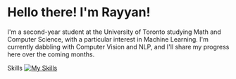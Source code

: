 # Hello there! I'm Rayyan!

I'm a second-year student at the University of Toronto studying Math and Computer Science, with a particular interest in Machine Learning. I'm currently dabbling with Computer Vision and NLP, and I'll share my progress here over the coming months. 

Skills
[![My Skills](https://skillicons.dev/icons?i=cpp,python,tensorflow,flask,html,css,js&theme=dark)](https://skillicons.dev)

<!--[![Rayyan's github activity graph](https://activity-graph.herokuapp.com/graph?username=rayyanaamir22&custom_title=Stats&theme=nightowl&hide_border=true)](https://github.com/rayyanaamir22/github-readme-activity-graph)-->

<!---
rayyanaamir22/rayyanaamir22 is a ✨ special ✨ repository because its `README.md` (this file) appears on your GitHub profile.
You can click the Preview link to take a look at your changes.
--->
